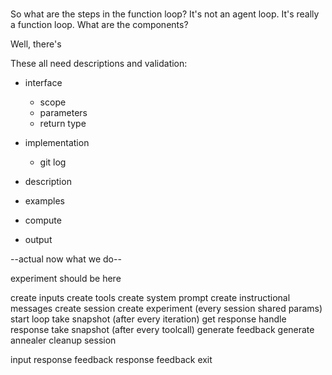#

So what are the steps in the function loop?
It's not an agent loop. It's really a function loop.
What are the components?

Well, there's


These all need descriptions and validation:

- interface
    - scope
    - parameters
    - return type

- implementation
    - git log


- description
- examples
- compute
- output

--actual now what we do--

experiment should be here

create inputs
create tools
create system prompt
create instructional messages
create session
create experiment (every session shared params)
start loop
    take snapshot (after every iteration)
    get response
    handle response
    take snapshot (after every toolcall)
    generate feedback
    generate annealer
cleanup session


input
response
feedback
response
feedback
exit



